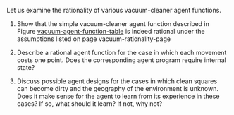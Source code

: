 Let us examine the rationality of various
vacuum-cleaner agent functions.<br>
1.  Show that the simple vacuum-cleaner agent function described in
    Figure <a class="insideBookFigRef" target="_blank" href="https://aimacode.github.io/aima-exercises/figures/vacuum-agent-function-table.png">vacuum-agent-function-table</a> is indeed
    rational under the assumptions listed on page <a class="pageRef" title="">vacuum-rationality-page</a><br>

2.  Describe a rational agent function for the case in which each
    movement costs one point. Does the corresponding agent program
    require internal state?<br>

3.  Discuss possible agent designs for the cases in which clean squares
    can become dirty and the geography of the environment is unknown.
    Does it make sense for the agent to learn from its experience in
    these cases? If so, what should it learn? If not, why not?<br>
